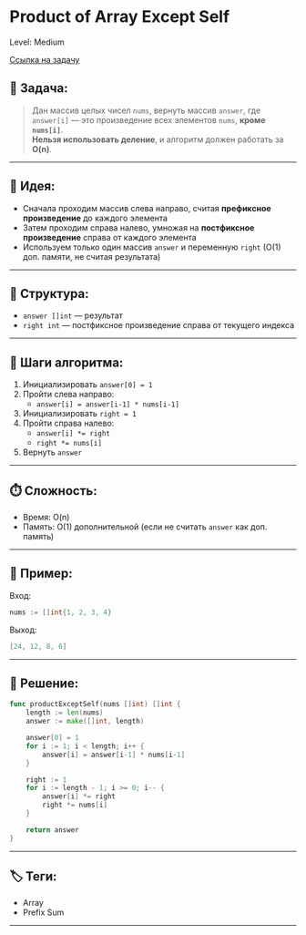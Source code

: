 # Product of Array Except Self

Level: Medium

[Ссылка на задачу](https://leetcode.com/problems/product-of-array-except-self/)

## 🧠 Задача:

> Дан массив целых чисел `nums`, вернуть массив `answer`, где `answer[i]` — это произведение всех элементов `nums`, **кроме `nums[i]`**.  
> **Нельзя использовать деление**, и алгоритм должен работать за **O(n)**.

---

## 📌 Идея:

- Сначала проходим массив слева направо, считая **префиксное произведение** до каждого элемента
- Затем проходим справа налево, умножая на **постфиксное произведение** справа от каждого элемента
- Используем только один массив `answer` и переменную `right` (O(1) доп. памяти, не считая результата)

---

## 📏 Структура:

- `answer []int` — результат
- `right int` — постфиксное произведение справа от текущего индекса

---

## 🔁 Шаги алгоритма:

1. Инициализировать `answer[0] = 1`
2. Пройти слева направо:
   - `answer[i] = answer[i-1] * nums[i-1]`
3. Инициализировать `right = 1`
4. Пройти справа налево:
   - `answer[i] *= right`
   - `right *= nums[i]`
5. Вернуть `answer`

---

## ⏱️ Сложность:

- Время: O(n)
- Память: O(1) дополнительной (если не считать `answer` как доп. память)

---

## 📄 Пример:

Вход:
```go
nums := []int{1, 2, 3, 4}
```

Выход:
```go
[24, 12, 8, 6]
```

---

## 📝 Решение:

```go
func productExceptSelf(nums []int) []int {
	length := len(nums)
	answer := make([]int, length)

	answer[0] = 1
	for i := 1; i < length; i++ {
		answer[i] = answer[i-1] * nums[i-1]
	}

	right := 1
	for i := length - 1; i >= 0; i-- {
		answer[i] *= right
		right *= nums[i]
	}

	return answer
}
```

---

## 🏷 Теги:
- Array
- Prefix Sum

---